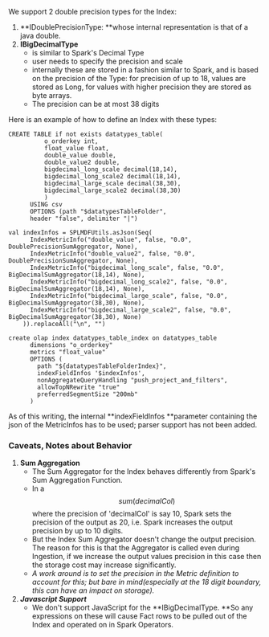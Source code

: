 <!-- --- title: Double Precision DataTypes -->

We support 2 double precision types for the Index:

1. **IDoublePrecisionType: **whose internal representation is that of a java double.
2. **IBigDecimalType**
   * is similar to Spark's Decimal Type
   * user needs to specify the precision and scale
   * internally these are stored in a fashion similar to Spark, and is based on the precision of the Type: for precision of up to 18, values are stored as Long, for values with higher precision they are stored as byte arrays.
   * The precision can be at most 38 digits

Here is an example of how to define an Index with these types:

```
CREATE TABLE if not exists datatypes_table(
          o_orderkey int,
          float_value float,
          double_value double,
          double_value2 double,
          bigdecimal_long_scale decimal(18,14),
          bigdecimal_long_scale2 decimal(18,14),
          bigdecimal_large_scale decimal(38,30),
          bigdecimal_large_scale2 decimal(38,30)
          )
      USING csv
      OPTIONS (path "$datatypesTableFolder",
      header "false", delimiter "|")

val indexInfos = SPLMDFUtils.asJson(Seq(
      IndexMetricInfo("double_value", false, "0.0", DoublePrecisionSumAggregator, None),
      IndexMetricInfo("double_value2", false, "0.0", DoublePrecisionSumAggregator, None),
      IndexMetricInfo("bigdecimal_long_scale", false, "0.0", BigDecimalSumAggregator(18,14), None),
      IndexMetricInfo("bigdecimal_long_scale2", false, "0.0", BigDecimalSumAggregator(18,14), None),
      IndexMetricInfo("bigdecimal_large_scale", false, "0.0", BigDecimalSumAggregator(38,30), None),
      IndexMetricInfo("bigdecimal_large_scale2", false, "0.0", BigDecimalSumAggregator(38,30), None)
    )).replaceAll("\n", "")

create olap index datatypes_table_index on datatypes_table
      dimensions "o_orderkey"
      metrics "float_value"
      OPTIONS (
        path "${datatypesTableFolderIndex}",
        indexFieldInfos '$indexInfos',
        nonAggregateQueryHandling "push_project_and_filters",
        allowTopNRewrite "true"
        preferredSegmentSize "200mb"
      ) 
```

As of this writing, the internal **indexFieldInfos **parameter containing the json of the MetricInfos has to be used; parser support has not been added.

### Caveats, Notes about Behavior

1. **Sum Aggregation**
   * The Sum Aggregator for the Index behaves differently from Spark's Sum Aggregation Function. 
   * In a $$sum(decimalCol)$$ where the precision of 'decimalCol' is say 10, Spark sets the precision of the output as 20, i.e. Spark increases the output precision by up to 10 digits. 
   * But the Index Sum Aggregator doesn't change the output precision. The reason for this is that the Aggregator is called even during Ingestion, if we increase the output values precision in this case then the storage cost may increase significantly.
   *  _A work around is to set the precision in the Metric definition to account for this; but bare in mind\(especially at the 18 digit boundary, this can have an impact on storage\)._
2. _**Javascript Support**_
   * We don't support JavaScript for the **IBigDecimalType. **So any expressions on these will cause Fact rows to be pulled out of the Index and operated on in Spark Operators.



